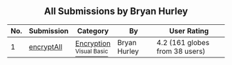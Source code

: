 ﻿<div align="center">

## All Submissions by Bryan Hurley

</div>

No.  | Submission | Category | By   | User Rating
---- | ---------- | -------- | ---- | -----------
1 | [encryptAll<br />](https://github.com/Planet-Source-Code/bryan-hurley-encryptall__1-2977) | [Encryption<br /><sup>Visual Basic</sup>](../ByCategory/encryption__1-48.md) | Bryan Hurley | 4.2 (161 globes from 38 users)

